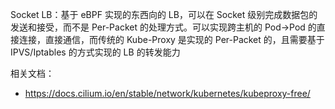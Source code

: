 Socket LB：基于 eBPF 实现的东西向的 LB，可以在 Socket 级别完成数据包的发送和接受，而不是 Per-Packet 的处理方式。可以实现跨主机的 Pod->Pod 的直接连接，直接通信，而传统的 Kube-Proxy 是实现的 Per-Packet 的，且需要基于 IPVS/Iptables 的方式实现的 LB 的转发能力

相关文档：

- <https://docs.cilium.io/en/stable/network/kubernetes/kubeproxy-free/>